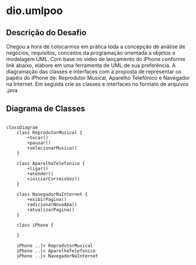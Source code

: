 # dio.umlpoo
## Descrição do Desafio
Chegou a hora de colocarmos em prática toda a concepção de análise de negócios, requisitos, conceitos da programação orientada a objetos e modelagem UML. Com base no vídeo de lançamento do iPhone conforme link abaixo, elabore em uma ferramenta de UML de sua preferência. A diagramação das classes e interfaces com a proposta de representar os papéis do iPhone de: Reprodutor Musical, Aparelho Telefônico e Navegador na Internet. Em seguida crie as classes e interfaces no formato de arquivos .java

## Diagrama de Classes

``` mermaid

classDiagram
    class ReprodutorMusical {
        +tocar()
        +pausar()
        +selecionarMusica()
    }

    class AparelhoTelefonico {
        +ligar()
        +atender()
        +iniciarCorreioVoz()
    }

    class NavegadorNaInternet {
        +exibirPagina()
        +adicionarNovaAba()
        +atualizarPagina()
    }

    class iPhone {
        
    }

    iPhone ..|> ReprodutorMusical
    iPhone ..|> AparelhoTelefonico
    iPhone ..|> NavegadorNaInternet

```
